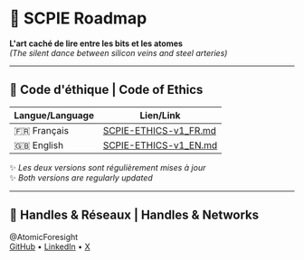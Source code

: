  # 🚀 SCPIE Roadmap  
**L'art caché de lire entre les bits et les atomes**  
*(The silent dance between silicon veins and steel arteries)*    
- - -
## 📜 Code d'éthique | Code of Ethics  
| Langue/Language | Lien/Link |
|-----------------|----------|
| 🇫🇷 Français | [SCPIE-ETHICS-v1_FR.md](./SCPIE-ETHICS-v1_FR.md) |
| 🇬🇧 English | [SCPIE-ETHICS-v1_EN.md](./SCPIE-ETHICS-v1_EN.md) |

✨ *Les deux versions sont régulièrement mises à jour*  
✨ *Both versions are regularly updated*
- - -
## 🔗 Handles & Réseaux | Handles & Networks

@AtomicForesight  
[GitHub](https://github.com/AtomicForesight) • [LinkedIn](https://linkedin.com/in/AtomicForesight) • [X](https://x.com/AtomicForesight)
